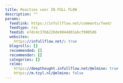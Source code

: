 ```yaml
---
title: Reacties voor IN FULL FLOW
description: ""
params:
  feedlink: https://infullflow.net/comments/feed/
  feedtype: rss
  feedid: e7dc4c37b6228de9044801abcf0805d6
  websites:
    https://infullflow.net/: true
  blogrolls: []
  recommended: []
  recommender: []
  categories: []
  relme:
    https://deepthought.infullflow.net/@elmine: true
    https://m.tzyl.nl/@elmine: false
---
```

